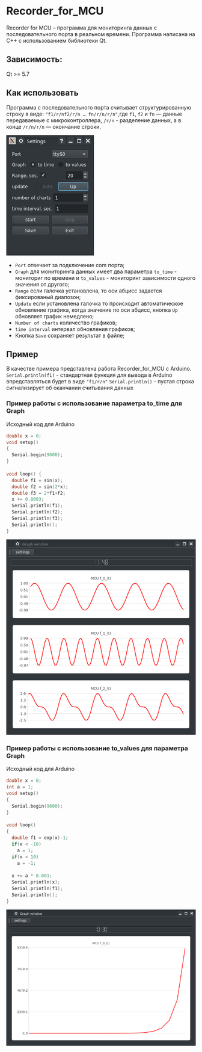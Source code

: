 # Recorder_for_MCU
Recorder for MCU – программа для мониторинга данных с последовательного порта в реальном времени. Программа написана на C++ с использованием библиотеки Qt.


## Зависимость: 
Qt >= 5.7

## Как использовать
Программа с последовательного порта считывает структурированную строку в виде:
`"f1/r/nf2/r/n … fn/r/n/r/n"`,где `f1`, `f2` и `fn` — данные передаваемые с микроконтроллера, `/r/n`  - разделение данных, а в конце `/r/n/r/n` — окончание строки.

![alt text](https://github.com/new99/Recorder_for_MCU/blob/master/Settings.png "Settings")


* `Port` отвечает за подключение com порта;
* `Graph` для мониторинга данных имеет два параметра `to_time` - мониториг по времени и `to_values` - мониторинг зависимости одного значения от другого;
* `Range` если галочка установлена, то оси абцисс задается фиксированый диапозон;
* `Update` если установлена галочка то происходит автоматическое обновление графика, когда значение по оси абцисс, кнопка `Up` обновляет график немедлено;
* `Number of charts` количество графиков;
* `time interval` интервал обновления графиков;
* Кнопка `Save` сохраняет результат в файле;

## Пример 
В качестве примера представлена работа Recorder_for_MCU с Arduino.
`Serial.println(f1)` - стандартная функция для вывода в Arduino впредставляться будет в виде `"f1/r/n"`
`Serial.println()` - пустая строка сигнализирует об оканчании считывания данных

### Пример работы с использование параметра to_time для Graph 
Исходный код для Arduino
```c
double x = 0;
void setup()
{
  Serial.begin(9600);
}

void loop() {
  double f1 = sin(x);
  double f2 = sin(2*x);
  double f3 = 2*f1+f2; 
  x += 0.0003;
  Serial.println(f1); 
  Serial.println(f2); 
  Serial.println(f3); 
  Serial.println(); 
}
```

![alt text](https://github.com/new99/Recorder_for_MCU/blob/master/to_time.png "to_time")

### Пример работы с использование to_values для параметра Graph 
Исходный код для Arduino
```c
double x = 0;
int a = 1;
void setup() 
{
  Serial.begin(9600);
}

void loop() 
{
  double f1 = exp(x)-1;
  if(x < -10)
    a = 1;
  if(x > 10)
    a = -1;
    
  x += a * 0.001;
  Serial.println(x); 
  Serial.println(f1); 
  Serial.println(); 
}
```

![alt text](https://github.com/new99/Recorder_for_MCU/blob/master/to_values.png "to_values")
